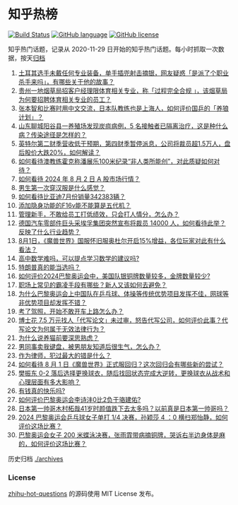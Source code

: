 # 知乎热榜
[![Build Status](https://github.com/ToWeLong/zhihu-hot-questions/workflows/CI/badge.svg)](https://github.com/ToWeLong/zhihu-hot-questions/actions)
[![GitHub language](https://img.shields.io/badge/language-golang-orange.svg)](https://golang.org/)
[![GitHub license](https://img.shields.io/github/license/ToWeLong/zhihu-hot-questions)](https://github.com/ToWeLong/zhihu-hot-questions/blob/main/LICENSE)

知乎热门话题，记录从 2020-11-29 日开始的知乎热门话题。每小时抓取一次数据，按天[归档](./archives)

<!-- BEGIN -->

1. [土耳其选手未戴任何专业装备，单手插兜射击摘银，网友疑惑「是派了个职业杀手来吗」，有哪些关于他的故事？](https://www.zhihu.com/question/663173940)
1. [贵州一地烟草局招客户经理限体育相关专业，称「过程完全合规 」，该烟草局为何要招聘体育相关专业的员工？](https://www.zhihu.com/question/663173759)
1. [张本智和比赛时用中文交流，日本队教练也是上海人，如何评价国乒的「养狼计划」？](https://www.zhihu.com/question/663208722)
1. [山东聊城阳谷县一养殖场发现炭疽病例，5 名接触者已隔离治疗，这是种什么病？传染途径是怎样的？](https://www.zhihu.com/question/663248610)
1. [英特尔第二财季营收低于预期，第四财季暂停派息，公司将裁员超1.5万人，盘后股价大跌20%，如何解读？](https://www.zhihu.com/question/663238830)
1. [如何看待澳教练霍克称潘展乐100米纪录“非人类所能创”，对此质疑如何对待？](https://www.zhihu.com/question/663210542)
1. [如何看待 2024 年 8 月 2 日 A 股市场行情？](https://www.zhihu.com/question/663236362)
1. [男生第一次穿汉服是什么感觉？](https://www.zhihu.com/question/357887440)
1. [如何看待比亚迪7月份销量342383辆？](https://www.zhihu.com/question/663201010)
1. [添加隐身功能的F16v能不能算是五代机？](https://www.zhihu.com/question/660244205)
1. [管理新手，不敢给员工打低绩效，只会打人情分，怎么办？](https://www.zhihu.com/question/663015160)
1. [德国汽车零部件巨头采埃孚集团突然宣布将裁员 14000 人，如何看待此举？反映了什么行业趋势？](https://www.zhihu.com/question/663148337)
1. [8月1日，《魔兽世界》国服怀旧服奥杜尔开启15%增益，各位玩家对此有什么看法？](https://www.zhihu.com/question/663166227)
1. [高中数学难吗，可以提点学习数学的建议吗?](https://www.zhihu.com/question/663066603)
1. [特朗普真的能当选吗？](https://www.zhihu.com/question/661796727)
1. [如何评价2024巴黎奥运会中，美国队银铜牌数量较多，金牌数量较少?](https://www.zhihu.com/question/663022429)
1. [职场上常见的霸凌手段有哪些？新人又该如何去避免？](https://www.zhihu.com/question/663143408)
1. [为什么巴黎奥运会上中国队在乒乓球、体操等传统优势项目发挥不佳，网球等非优势项目却发挥不错？](https://www.zhihu.com/question/663200414)
1. [考了驾照，开始不敢开车上路怎么办？](https://www.zhihu.com/question/660427169)
1. [博士花 7.5 万元找人「代写论文」未过审，怒告代写公司，如何评价此事？代写论文为何属于无效法律行为？](https://www.zhihu.com/question/662867914)
1. [为什么说养猫前要深思熟虑？](https://www.zhihu.com/question/657556621)
1. [男同事卖我键盘，被男朋友知道后很生气，怎么办？](https://www.zhihu.com/question/659359366)
1. [作为律师，犯过最大的错是什么？](https://www.zhihu.com/question/659915026)
1. [如何看待 8 月 1 日《魔兽世界》正式服回归？这次回归会有哪些新的尝试？](https://www.zhihu.com/question/663173589)
1. [樊振东 0-2 落后选择更换球衣，随后找回状态完成大逆转，更换球衣从战术和心理层面有多大影响？](https://www.zhihu.com/question/663207247)
1. [有钱真的快乐吗?](https://www.zhihu.com/question/661672917)
1. [如何评价巴黎奥运会李诗沣0比2负于骆建佑?](https://www.zhihu.com/question/663202566)
1. [日本第一帅哥木村柘哉41岁时颜值跌下去太多吗？以前真是日本第一帅哥吗？](https://www.zhihu.com/question/600859396)
1. [2024 巴黎奥运会乒乓球女子单打 1/4 决赛，孙颖莎 4 ：0 横扫郑怡静，如何评价这场比赛？](https://www.zhihu.com/question/663178075)
1. [巴黎奥运会女子 200 米蝶泳决赛，张雨霏带病摘铜牌，哭诉右半边身体是麻的，如何评价这场比赛？](https://www.zhihu.com/question/663210491)

<!-- END -->

历史归档 [./archives](./archives)


### License
[zhihu-hot-questions](https://github.com/towelong/zhihu-hot-questions) 的源码使用 MIT License 发布。